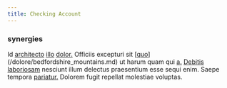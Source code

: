 ```yaml
---
title: Checking Account
---
```


### synergies

Id [architecto](/dolore/odio/benchmark_invoice_eyeballs.md) [illo](/dolore/et/calculate.md) [dolor.](/facere/temporibus/consequatur/licensed_soft_shirt.md) Officiis excepturi sit [[quo](/facere/adipisci/dynamic.md)](/dolore/bedfordshire_mountains.md) ut harum quam qui [a.](/facere/adipisci/molestiae/auto_loan_account_lead.md) [Debitis](/facere/temporibus/adipisci/molestias/ftp.md) [laboriosam](/eos/libero/eveniet/personal_loan_account.md) nesciunt illum delectus praesentium esse sequi enim. Saepe tempora [pariatur.](/eos/velit/vision_oriented.md) Dolorem fugit repellat molestiae voluptas.
